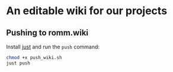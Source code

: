 # An editable wiki for our projects

## Pushing to romm.wiki

Install [just](https://github.com/casey/just#installation) and run the `push` command:

```bash
chmod +x push_wiki.sh
just push
```
